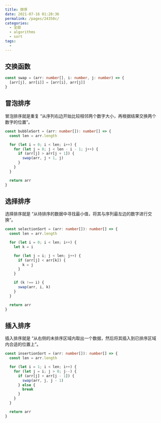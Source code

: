 ```yaml
---
title: 排序
date: 2021-07-16 01:28:36
permalink: /pages/24350c/
categories: 
  - 全部
  - algorithms
  - sort
tags: 
  - 
---
```


## 交换函数

```ts
const swap = (arr: number[], i: number, j: number) => {
  [arr[j], arr[i]] = [arr[i], arr[j]]
}
```



## 冒泡排序

冒泡排序就是重复 “从序列右边开始比较相邻两个数字大小，再根据结果交换两个数字的位置”。

```ts
const bubbleSort = (arr: number[]): number[] => {
  const len = arr.length

  for (let i = 0; i < len; i++) {
    for (let j = 0; j < len - i - 1; j++) {
      if (arr[j] > arr[j + 1]) {
        swap(arr, j + 1, j)
      }
    }
  }

  return arr
}
```



## 选择排序

选择排序就是 “从待排序的数据中寻找最小值，将其与序列最左边的数字进行交换”。

```ts
const selectionSort = (arr: number[]): number[] => {
  const len = arr.length

  for (let i = 0; i < len; i++) {
    let k = i

    for (let j = i; j < len; j++) {
      if (arr[j] < arr[k]) {
        k = j
      }
    }

    if (k !== i) {
      swap(arr, i, k)
    }
  }

  return arr
}
```



## 插入排序

插入排序就是 “从右侧的未排序区域内取出一个数据，然后将其插入到已排序区域内合适的位置上”。

```ts
const insertionSort = (arr: number[]): number[] => {
  const len = arr.length

  for (let i = 1; i < len; i++) {
    for (let j = i; j > 0; j--) {
      if (arr[j] < arr[j - 1]) {
        swap(arr, j, j - 1)
      } else {
        break
      }
    }
  }

  return arr
}
```

